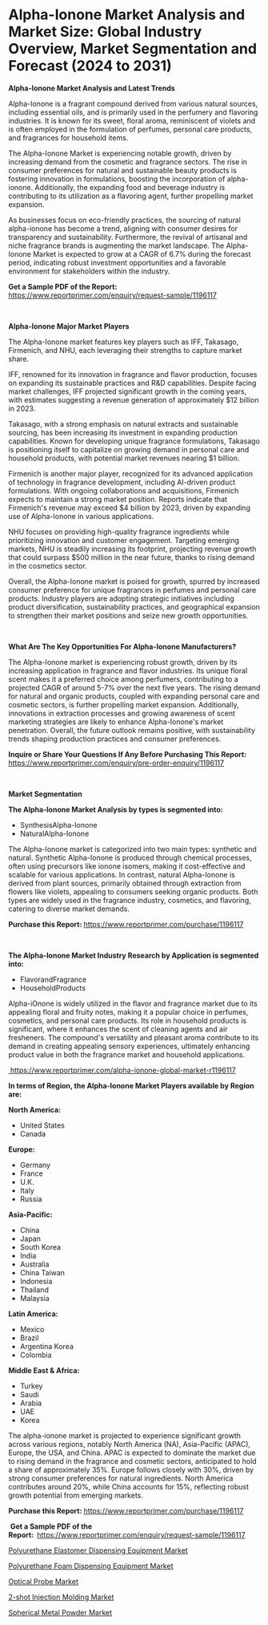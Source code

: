 <p><h1>Alpha-Ionone Market Analysis and Market Size: Global Industry Overview, Market Segmentation and Forecast (2024 to 2031)</h1></p><p><strong>Alpha-Ionone Market Analysis and Latest Trends</strong></p>
<p><p>Alpha-Ionone is a fragrant compound derived from various natural sources, including essential oils, and is primarily used in the perfumery and flavoring industries. It is known for its sweet, floral aroma, reminiscent of violets and is often employed in the formulation of perfumes, personal care products, and fragrances for household items. </p><p>The Alpha-Ionone Market is experiencing notable growth, driven by increasing demand from the cosmetic and fragrance sectors. The rise in consumer preferences for natural and sustainable beauty products is fostering innovation in formulations, boosting the incorporation of alpha-ionone. Additionally, the expanding food and beverage industry is contributing to its utilization as a flavoring agent, further propelling market expansion.</p><p>As businesses focus on eco-friendly practices, the sourcing of natural alpha-ionone has become a trend, aligning with consumer desires for transparency and sustainability. Furthermore, the revival of artisanal and niche fragrance brands is augmenting the market landscape. The Alpha-Ionone Market is expected to grow at a CAGR of 6.7% during the forecast period, indicating robust investment opportunities and a favorable environment for stakeholders within the industry.</p></p>
<p><strong>Get a Sample PDF of the Report:&nbsp;</strong> <a href="https://www.reportprimer.com/enquiry/request-sample/1196117">https://www.reportprimer.com/enquiry/request-sample/1196117</a></p>
<p>&nbsp;</p>
<p><strong>Alpha-Ionone Major Market Players</strong></p>
<p><p>The Alpha-Ionone market features key players such as IFF, Takasago, Firmenich, and NHU, each leveraging their strengths to capture market share. </p><p>IFF, renowned for its innovation in fragrance and flavor production, focuses on expanding its sustainable practices and R&D capabilities. Despite facing market challenges, IFF projected significant growth in the coming years, with estimates suggesting a revenue generation of approximately $12 billion in 2023.</p><p>Takasago, with a strong emphasis on natural extracts and sustainable sourcing, has been increasing its investment in expanding production capabilities. Known for developing unique fragrance formulations, Takasago is positioning itself to capitalize on growing demand in personal care and household products, with potential market revenues nearing $1 billion.</p><p>Firmenich is another major player, recognized for its advanced application of technology in fragrance development, including AI-driven product formulations. With ongoing collaborations and acquisitions, Firmenich expects to maintain a strong market position. Reports indicate that Firmenich's revenue may exceed $4 billion by 2023, driven by expanding use of Alpha-Ionone in various applications.</p><p>NHU focuses on providing high-quality fragrance ingredients while prioritizing innovation and customer engagement. Targeting emerging markets, NHU is steadily increasing its footprint, projecting revenue growth that could surpass $500 million in the near future, thanks to rising demand in the cosmetics sector.</p><p>Overall, the Alpha-Ionone market is poised for growth, spurred by increased consumer preference for unique fragrances in perfumes and personal care products. Industry players are adopting strategic initiatives including product diversification, sustainability practices, and geographical expansion to strengthen their market positions and seize new growth opportunities.</p></p>
<p>&nbsp;</p>
<p><strong>What Are The Key Opportunities For Alpha-Ionone Manufacturers?</strong></p>
<p><p>The Alpha-Ionone market is experiencing robust growth, driven by its increasing application in fragrance and flavor industries. Its unique floral scent makes it a preferred choice among perfumers, contributing to a projected CAGR of around 5-7% over the next five years. The rising demand for natural and organic products, coupled with expanding personal care and cosmetic sectors, is further propelling market expansion. Additionally, innovations in extraction processes and growing awareness of scent marketing strategies are likely to enhance Alpha-Ionone's market penetration. Overall, the future outlook remains positive, with sustainability trends shaping production practices and consumer preferences.</p></p>
<p><strong>Inquire or Share Your Questions If Any Before Purchasing This Report:</strong> <a href="https://www.reportprimer.com/enquiry/pre-order-enquiry/1196117">https://www.reportprimer.com/enquiry/pre-order-enquiry/1196117</a></p>
<p>&nbsp;</p>
<p><strong>Market Segmentation</strong></p>
<p><strong>The Alpha-Ionone Market Analysis by types is segmented into:</strong></p>
<p><ul><li>SynthesisAlpha-Ionone</li><li>NaturalAlpha-Ionone</li></ul></p>
<p><p>The Alpha-Ionone market is categorized into two main types: synthetic and natural. Synthetic Alpha-Ionone is produced through chemical processes, often using precursors like ionone isomers, making it cost-effective and scalable for various applications. In contrast, natural Alpha-Ionone is derived from plant sources, primarily obtained through extraction from flowers like violets, appealing to consumers seeking organic products. Both types are widely used in the fragrance industry, cosmetics, and flavoring, catering to diverse market demands.</p></p>
<p><strong>Purchase this Report:&nbsp;</strong><a href="https://www.reportprimer.com/purchase/1196117">https://www.reportprimer.com/purchase/1196117</a></p>
<p>&nbsp;</p>
<p><strong>The Alpha-Ionone Market Industry Research by Application is segmented into:</strong></p>
<p><ul><li>FlavorandFragrance</li><li>HouseholdProducts</li></ul></p>
<p><p>Alpha-iOnone is widely utilized in the flavor and fragrance market due to its appealing floral and fruity notes, making it a popular choice in perfumes, cosmetics, and personal care products. Its role in household products is significant, where it enhances the scent of cleaning agents and air fresheners. The compound's versatility and pleasant aroma contribute to its demand in creating appealing sensory experiences, ultimately enhancing product value in both the fragrance market and household applications.</p></p>
<p><a href="https://www.reportprimer.com/alpha-ionone-global-market-r1196117">&nbsp;https://www.reportprimer.com/alpha-ionone-global-market-r1196117</a></p>
<p><strong>In terms of Region, the Alpha-Ionone Market Players available by Region are:</strong></p>
<p>
    <p> <strong> North America: </strong>
        <ul>
            <li>United States</li>
            <li>Canada</li>
        </ul>
        </p> 
    <p> <strong> Europe: </strong>
        <ul>
            <li>Germany</li>
            <li>France</li>
            <li>U.K.</li>
            <li>Italy</li>
            <li>Russia</li>
        </ul>
        </p> 
    <p> <strong> Asia-Pacific: </strong>
        <ul>
            <li>China</li>
            <li>Japan</li>
            <li>South Korea</li>
            <li>India</li>
            <li>Australia</li>
            <li>China Taiwan</li>
            <li>Indonesia</li>
            <li>Thailand</li>
            <li>Malaysia</li>
        </ul>
        </p> 
    <p> <strong> Latin America: </strong>
        <ul>
            <li>Mexico</li>
            <li>Brazil</li>
            <li>Argentina Korea</li>
            <li>Colombia</li>
        </ul>
        </p> 
    <p> <strong> Middle East & Africa: </strong>
        <ul>
            <li>Turkey</li>
            <li>Saudi</li>
            <li>Arabia</li>
            <li>UAE</li>
            <li>Korea</li>
        </ul>
    </p>
    </p>
<p><p>The alpha-ionone market is projected to experience significant growth across various regions, notably North America (NA), Asia-Pacific (APAC), Europe, the USA, and China. APAC is expected to dominate the market due to rising demand in the fragrance and cosmetic sectors, anticipated to hold a share of approximately 35%. Europe follows closely with 30%, driven by strong consumer preferences for natural ingredients. North America contributes around 20%, while China accounts for 15%, reflecting robust growth potential from emerging markets.</p></p>
<p><strong>Purchase this Report: </strong><a href="https://www.reportprimer.com/purchase/1196117">https://www.reportprimer.com/purchase/1196117</a></p>
<p>&nbsp;<strong>Get a Sample PDF of the Report:&nbsp;&nbsp;</strong><a href="https://www.reportprimer.com/enquiry/request-sample/1196117">https://www.reportprimer.com/enquiry/request-sample/1196117</a></p>
<p><strong></strong></p>
<p><p><a href="https://issuu.com/reportprime-2/docs/polyurethane-elastomer-dispensing-e_f169be4f766f99">Polyurethane Elastomer Dispensing Equipment Market</a></p><p><a href="https://issuu.com/reportprime-2/docs/polyurethane-foam-dispensing-equipm_a2370fd6b16e8c">Polyurethane Foam Dispensing Equipment Market</a></p><p><a href="https://www.linkedin.com/pulse/global-optical-probe-market-share-growth-opportunities-neq4c">Optical Probe Market</a></p><p><a href="https://medium.com/@akashtalukder461_21422/how-are-regions-adapting-to-the-2-shot-injection-molding-market-47007bb54d6b?postPublishedType=repub">2-shot Injection Molding Market</a></p><p><a href="https://www.linkedin.com/pulse/spherical-metal-powder-market-size-growing-cagr-108-78aec">Spherical Metal Powder Market</a></p></p>